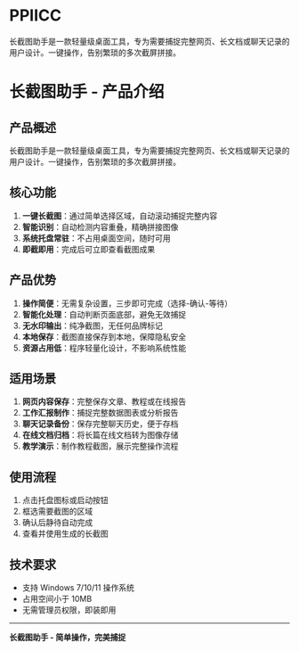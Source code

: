 # PPIICC
长截图助手是一款轻量级桌面工具，专为需要捕捉完整网页、长文档或聊天记录的用户设计。一键操作，告别繁琐的多次截屏拼接。

# 长截图助手 - 产品介绍

## 产品概述
长截图助手是一款轻量级桌面工具，专为需要捕捉完整网页、长文档或聊天记录的用户设计。一键操作，告别繁琐的多次截屏拼接。

## 核心功能
1. **一键长截图**：通过简单选择区域，自动滚动捕捉完整内容
2. **智能识别**：自动检测内容重叠，精确拼接图像
3. **系统托盘常驻**：不占用桌面空间，随时可用
4. **即截即用**：完成后可立即查看截图成果

## 产品优势
1. **操作简便**：无需复杂设置，三步即可完成（选择-确认-等待）
2. **智能化处理**：自动判断页面底部，避免无效捕捉
3. **无水印输出**：纯净截图，无任何品牌标记
4. **本地保存**：截图直接保存到本地，保障隐私安全
5. **资源占用低**：程序轻量化设计，不影响系统性能

## 适用场景
1. **网页内容保存**：完整保存文章、教程或在线报告
2. **工作汇报制作**：捕捉完整数据图表或分析报告
3. **聊天记录备份**：保存完整聊天历史，便于存档
4. **在线文档归档**：将长篇在线文档转为图像存储
5. **教学演示**：制作教程截图，展示完整操作流程

## 使用流程
1. 点击托盘图标或启动按钮
2. 框选需要截图的区域
3. 确认后静待自动完成
4. 查看并使用生成的长截图

## 技术要求
- 支持 Windows 7/10/11 操作系统
- 占用空间小于 10MB
- 无需管理员权限，即装即用

---

**长截图助手 - 简单操作，完美捕捉**

